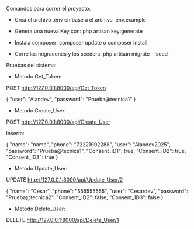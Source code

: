 

Comandos para correr el proyecto:

+ Crea el archivo .env en base a el archivo .env.example

+ Genera una nueva Key con:
  php artisan key:generate

+ Instala composer:
  composer update o composer install

+ Corre las migracones y los seeders:
  php artisan migrate --seed

Pruebas del sistema:

* Metodo Get_Token: 

POST http://127.0.0.1:8000/api/Get_Token

{
    "user": "Alandev",
    "password": "Prueba@tecnica1"
}


* Metodo Create_User:

POST http://127.0.0.1:8000/api/Create_User

Inserta:

{
    "name": "name",
    "phone": "72221992288",
    "user": "Alandev2025",
    "password": "Prueba@tecnica1",
    "Consent_ID1": true,
    "Consent_ID2": true,
    "Consent_ID3": true
}


* Metodo Update_User:

UPDATE http://127.0.0.1:8000/api/Update_User/2

{
    "name": "Cesar",
    "phone": "555555555",
    "user": "Cesardev",
    "password": "Prueba@tecnica2",
    "Consent_ID2": false,
    "Consent_ID3": false
}

* Metodo Delete_User:

DELETE http://127.0.0.1:8000/api/Delete_User/1



